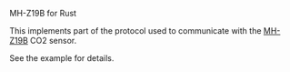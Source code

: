 MH-Z19B for Rust

This implements part of the protocol used to communicate
with the [MH-Z19B](https://www.winsen-sensor.com/d/files/infrared-gas-sensor/mh-z19b-co2-ver1_0.pdf) CO2 sensor.

See the example for details.
